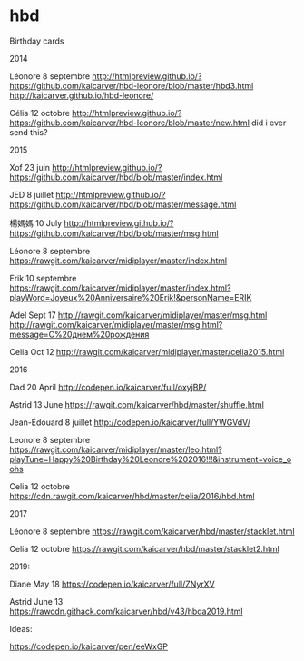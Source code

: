 # hbd

Birthday cards

2014

Léonore 8 septembre
http://htmlpreview.github.io/?https://github.com/kaicarver/hbd-leonore/blob/master/hbd3.html
http://kaicarver.github.io/hbd-leonore/

Célia 12 octobre
http://htmlpreview.github.io/?https://github.com/kaicarver/hbd-leonore/blob/master/new.html
did i ever send this?

2015

Xof 23 juin
http://htmlpreview.github.io/?https://github.com/kaicarver/hbd/blob/master/index.html

JED 8 juillet
http://htmlpreview.github.io/?https://github.com/kaicarver/hbd/blob/master/message.html

楊媽媽 10 July
http://htmlpreview.github.io/?https://github.com/kaicarver/hbd/blob/master/msg.html

Léonore 8 septembre
https://rawgit.com/kaicarver/midiplayer/master/index.html

Erik 10 septembre
https://rawgit.com/kaicarver/midiplayer/master/index.html?playWord=Joyeux%20Anniversaire%20Erik!&personName=ERIK

Adel Sept 17
http://rawgit.com/kaicarver/midiplayer/master/msg.html
http://rawgit.com/kaicarver/midiplayer/master/msg.html?message=С%20днем%20​​рождения

Celia Oct 12
http://rawgit.com/kaicarver/midiplayer/master/celia2015.html

2016

Dad 20 April
http://codepen.io/kaicarver/full/oxyjBP/

Astrid 13 June
https://rawgit.com/kaicarver/hbd/master/shuffle.html

Jean-Édouard 8 juillet
http://codepen.io/kaicarver/full/YWGVdV/

Leonore 8 septembre
https://rawgit.com/kaicarver/midiplayer/master/leo.html?playTune=Happy%20Birthday%20Leonore%202016!!!&instrument=voice_oohs

Celia 12 octobre
https://cdn.rawgit.com/kaicarver/hbd/master/celia/2016/hbd.html

2017

Léonore 8 septembre
https://rawgit.com/kaicarver/hbd/master/stacklet.html

Celia 12 octobre
https://rawgit.com/kaicarver/hbd/master/stacklet2.html

2019:

Diane May 18
https://codepen.io/kaicarver/full/ZNyrXV

Astrid June 13
https://rawcdn.githack.com/kaicarver/hbd/v43/hbda2019.html


Ideas:

https://codepen.io/kaicarver/pen/eeWxGP

